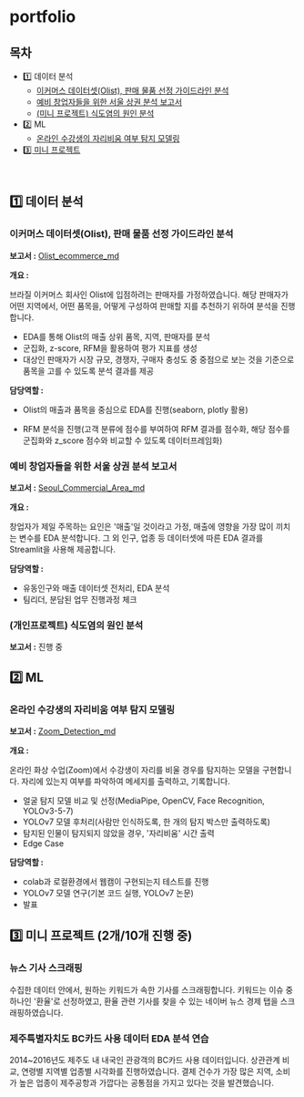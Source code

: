 # portfolio
## 목차
- 1️⃣ 데이터 분석
  - [이커머스 데이터셋(Olist), 판매 물품 선정 가이드라인 분석](https://github.com/aimaimee/portfolio#%EC%9D%B4%EC%BB%A4%EB%A8%B8%EC%8A%A4-%EB%8D%B0%EC%9D%B4%ED%84%B0%EC%85%8Bolist-%ED%8C%90%EB%A7%A4-%EB%AC%BC%ED%92%88-%EC%84%A0%EC%A0%95-%EA%B0%80%EC%9D%B4%EB%93%9C%EB%9D%BC%EC%9D%B8-%EB%B6%84%EC%84%9D)
  - [예비 창업자들을 위한 서울 상권 분석 보고서](https://github.com/aimaimee/portfolio#%EC%98%88%EB%B9%84-%EC%B0%BD%EC%97%85%EC%9E%90%EB%93%A4%EC%9D%84-%EC%9C%84%ED%95%9C-%EC%84%9C%EC%9A%B8-%EC%83%81%EA%B6%8C-%EB%B6%84%EC%84%9D-%EB%B3%B4%EA%B3%A0%EC%84%9C)
  - [(미니 프로젝트) 식도염의 원인 분석](https://github.com/aimaimee/portfolio#%EA%B0%9C%EC%9D%B8%ED%94%84%EB%A1%9C%EC%A0%9D%ED%8A%B8-%EC%8B%9D%EB%8F%84%EC%97%BC%EC%9D%98-%EC%9B%90%EC%9D%B8-%EB%B6%84%EC%84%9D)
- 2️⃣ ML
  - [온라인 수강생의 자리비움 여부 탐지 모델링](https://github.com/aimaimee/portfolio#%EC%98%A8%EB%9D%BC%EC%9D%B8-%EC%88%98%EA%B0%95%EC%83%9D%EC%9D%98-%EC%9E%90%EB%A6%AC%EB%B9%84%EC%9B%80-%EC%97%AC%EB%B6%80-%ED%83%90%EC%A7%80-%EB%AA%A8%EB%8D%B8%EB%A7%81)
- [3️⃣ 미니 프로젝트](https://github.com/aimaimee/portfolio#3%EF%B8%8F%E2%83%A3-%EB%AF%B8%EB%8B%88-%ED%94%84%EB%A1%9C%EC%A0%9D%ED%8A%B8-2%EA%B0%9C10%EA%B0%9C-%EC%A7%84%ED%96%89-%EC%A4%91)

</br>

## 1️⃣ 데이터 분석
### 이커머스 데이터셋(Olist), 판매 물품 선정 가이드라인 분석

__보고서 :__ [Olist_ecommerce_md](https://github.com/aimaimee/portfolio/blob/main/olist_ecommerce/README.md)

__개요 :__ 

브라질 이커머스 회사인 Olist에 입점하려는 판매자를 가정하였습니다. 해당 판매자가 어떤 지역에서, 어떤 품목을, 어떻게 구성하여 판매할 지를 추천하기 위하여 분석을 진행합니다.

- EDA를 통해 Olist의 매출 상위 품목, 지역, 판매자를 분석
- 군집화, z-score, RFM을 활용하여 평가 지표를 생성
- 대상인 판매자가 시장 규모, 경쟁자, 구매자 충성도 중 중점으로 보는 것을 기준으로 품목을 고를 수 있도록 분석 결과를 제공

__담당역할 :__

- Olist의 매출과 품목을 중심으로 EDA를 진행(seaborn, plotly 활용)

- RFM 분석을 진행(고객 분류에 점수를 부여하여 RFM 결과를 점수화, 해당 점수를 군집화와 z_score 점수와 비교할 수 있도록 데이터프레임화)

### 예비 창업자들을 위한 서울 상권 분석 보고서

__보고서 :__ [Seoul_Commercial_Area_md](https://github.com/aimaimee/portfolio/tree/main/Seoul_Commercial_Area)

__개요 :__

창업자가 제일 주목하는 요인은 '매출'일 것이라고 가정, 매출에 영향을 가장 많이 끼치는 변수를 EDA 분석합니다. 그 외 인구, 업종 등 데이터셋에 따른 EDA 결과를 Streamlit을 사용해 제공합니다.

__담당역할 :__

- 유동인구와 매출 데이터셋 전처리, EDA 분석
- 팀리더, 분담된 업무 진행과정 체크

### (개인프로젝트) 식도염의 원인 분석

__보고서 :__ 진행 중



## 2️⃣ ML
### 온라인 수강생의 자리비움 여부 탐지 모델링

__보고서 :__ [Zoom_Detection_md](https://github.com/aimaimee/portfolio/tree/main/Zoom_Detection)

__개요 :__

온라인 화상 수업(Zoom)에서 수강생이 자리를 비울 경우를 탐지하는 모델을 구현합니다. 자리에 있는지 여부를 파악하여 메세지를 출력하고, 기록합니다.
- 얼굴 탐지 모델 비교 및 선정(MediaPipe, OpenCV, Face Recognition, YOLOv3-5-7)
- YOLOv7 모델 후처리(사람만 인식하도록, 한 개의 탐지 박스만 출력하도록)
- 탐지된 인물이 탐지되지 않았을 경우, '자리비움' 시간 출력
- Edge Case

__담당역할 :__
- colab과 로컬환경에서 웹캠이 구현되는지 테스트를 진행
- YOLOv7 모델 연구(기본 코드 실행, YOLOv7 논문)
- 발표

## 3️⃣ 미니 프로젝트 (2개/10개 진행 중)
### 뉴스 기사 스크래핑
수집한 데이터 안에서, 원하는 키워드가 속한 기사를 스크래핑합니다. 키워드는 이슈 중 하나인 '환율'로 선정하였고, 환율 관련 기사를 찾을 수 있는 네이버 뉴스 경제 탭을 스크래핑하였습니다.

### 제주특별자치도 BC카드 사용 데이터 EDA 분석 연습
2014~2016년도 제주도 내 내국인 관광객의 BC카드 사용 데이터입니다. 상관관계 비교, 연령별 지역별 업종별 시각화를 진행하였습니다. 결제 건수가 가장 많은 지역, 소비가 높은 업종이 제주공항과 가깝다는 공통점을 가지고 있다는 것을 발견했습니다.